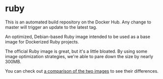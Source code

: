 # ruby

This is an automated build repository on the Docker Hub. Any change to master will trigger an update to the latest tag.

An optimized, Debian-based Ruby image intended to be used as a base image for Dockerized Ruby projects.

The official Ruby image is great, but it's a little bloated. By using some image optimization strategies, we're able to pare down the size by nearly 300MB.

You can check out [a comparison of the two images](https://imagelayers.io/?images=ruby:2.2.3,codeship-library:2.2.3) to see their differences.
